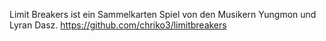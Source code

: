 Limit Breakers ist ein Sammelkarten Spiel von den Musikern Yungmon und Lyran Dasz.
https://github.com/chriko3/limitbreakers
